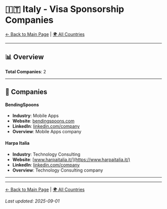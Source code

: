 # 🇮🇹 Italy - Visa Sponsorship Companies

[← Back to Main Page](../../README.md) | [🌍 All Countries](../countries.md)

---

## 📊 Overview

**Total Companies**: 2  




---

## 🏢 Companies

#### **BendingSpoons**
- **Industry**: Mobile Apps
- **Website**: [bendingspoons.com](https://bendingspoons.com)
- **LinkedIn**: [linkedin.com/company](https://www.linkedin.com/company/bendingspoons/jobs/)
- **Overview**: Mobile Apps company

#### **Harpa Italia**
- **Industry**: Technology Consulting
- **Website**: [www.harpaitalia.it/](https://www.harpaitalia.it/)
- **LinkedIn**: [linkedin.com/company](https://www.linkedin.com/company/harpa-italia-s.r.l.)
- **Overview**: Technology Consulting company

---

---

[← Back to Main Page](../../README.md) | [🌍 All Countries](../countries.md)

*Last updated: 2025-09-01*
